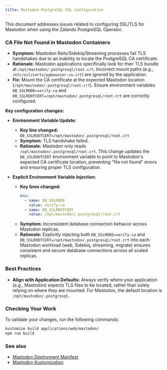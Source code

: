 ```yaml
---
title: Mastodon PostgreSQL SSL Configuration
---
```


This document addresses issues related to configuring SSL/TLS for Mastodon when using the Zalando PostgreSQL Operator.

### CA File Not Found in Mastodon Containers

*   **Symptom:** Mastodon Rails/Sidekiq/Streaming processes fail TLS handshakes due to an inability to locate the PostgreSQL CA certificate.
*   **Rationale:** Mastodon applications specifically look for their TLS bundle at `/opt/mastodon/.postgresql/root.crt`. Incorrect mount paths (e.g., `/etc/ssl/certs/pgbouncer-ca.crt`) are ignored by the application.
*   **Fix:** Mount the CA certificate at the expected Mastodon location (`/opt/mastodon/.postgresql/root.crt`). Ensure environment variables `DB_SSLMODE=verify-ca` and `DB_SSLROOTCERT=/opt/mastodon/.postgresql/root.crt` are correctly configured.

**Key configuration changes:**

*   **Environment Variable Update:**
    *   **Key line changed:** `DB_SSLROOTCERT=/opt/mastodon/.postgresql/root.crt`
    *   **Symptom:** TLS handshake failed.
    *   **Rationale:** Mastodon only reads `/opt/mastodon/.postgresql/root.crt`. This change updates the `DB_SSLROOTCERT` environment variable to point to Mastodon's expected CA certificate location, preventing "file not found" errors and ensuring proper TLS configuration.

*   **Explicit Environment Variable Injection:**
    *   **Key lines changed:**
        ```yaml
        env:
          - name: DB_SSLMODE
            value: verify-ca
          - name: DB_SSLROOTCERT
            value: /opt/mastodon/.postgresql/root.crt
        ```
    *   **Symptom:** Inconsistent database connection behavior across Mastodon replicas.
    *   **Rationale:** Explicitly injecting both `DB_SSLMODE=verify-ca` and `DB_SSLROOTCERT=/opt/mastodon/.postgresql/root.crt` into each Mastodon workload (web, Sidekiq, streaming, migrate) ensures consistent and secure database connections across all scaled replicas.

### Best Practices

*   **Align with Application Defaults:** Always verify where your application (e.g., Mastodon) expects TLS files to be located, rather than solely relying on where they are mounted. For Mastodon, the default location is `/opt/mastodon/.postgresql`.

### Checking Your Work

To validate your changes, run the following commands:

```bash
kustomize build applications/web/mastodon/
npm run build
```

### See also

*   [Mastodon Deployment Manifest](https://github.com/theepicsaxguy/homelab/k8s/blob/main/applications/web/mastodon/deployment.yaml)
*   [Mastodon Kustomization](http://github.com/theepicsaxguy/homelab/blob/main/applications/web/mastodon/kustomization.yaml)
